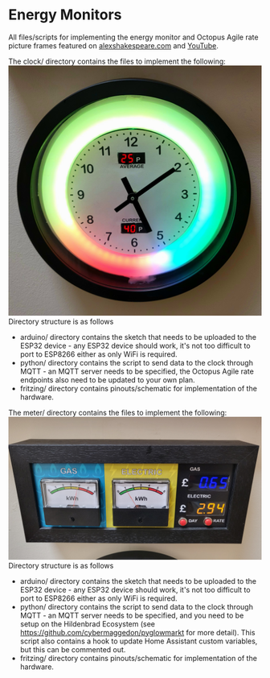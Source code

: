# Energy Monitors
All files/scripts for implementing the energy monitor and Octopus Agile rate picture frames featured on [alexshakespeare.com](https://alexshakespeare.com) and [YouTube](https://youtube.com).

The clock/ directory contains the files to implement the following:
![N|Solid](https://github.com/shakso/EnergyMonitor/raw/main/clock/Clock.jpg)
Directory structure is as follows
- arduino/ directory contains the sketch that needs to be uploaded to the ESP32 device - any ESP32 device should work, it's not too difficult to port to ESP8266 either as only WiFi is required.
- python/ directory contains the script to send data to the clock through MQTT - an MQTT server needs to be specified, the Octopus Agile rate endpoints also need to be updated to your own plan.
- fritzing/ directory contains pinouts/schematic for implementation of the hardware.
 
The meter/ directory contains the files to implement the following:
![N|Solid](https://github.com/shakso/EnergyMonitor/raw/main/meter/Meter.jpg)
Directory structure is as follows
- arduino/ directory contains the sketch that needs to be uploaded to the ESP32 device - any ESP32 device should work, it's not too difficult to port to ESP8266 either as only WiFi is required.
- python/ directory contains the script to send data to the clock through MQTT - an MQTT server needs to be specified, and you need to be setup on the Hildenbrad Ecosystem (see https://github.com/cybermaggedon/pyglowmarkt for more detail). This script also contains a hook to update Home Assistant custom variables, but this can be commented out.
- fritzing/ directory contains pinouts/schematic for implementation of the hardware.
